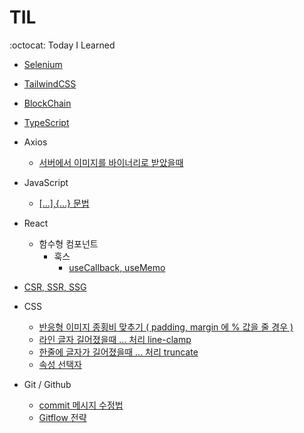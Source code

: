 # TIL
:octocat: Today I Learned


- [Selenium](https://github.com/daehwan2/TIL/blob/main/Selenium/README.md)
- [TailwindCSS](https://github.com/daehwan2/TIL/blob/main/TailwindCSS/README.md)
- [BlockChain](https://github.com/daehwan2/TIL/blob/main/BlockChain/README.md)
- [TypeScript](https://github.com/daehwan2/TIL/blob/main/TypeScript/README.md)
- Axios
  - [서버에서 이미지를 바이너리로 받았을때](https://github.com/daehwan2/TIL/blob/main/Axios/%EC%84%9C%EB%B2%84%EC%97%90%EC%84%9C%20%EC%9D%B4%EB%AF%B8%EC%A7%80%EB%A5%BC%20%EB%B0%94%EC%9D%B4%EB%84%88%EB%A6%AC%EB%A1%9C%20%EB%B0%9B%EC%95%98%EC%9D%84%EB%95%8C/README.md)
- JavaScript
  - [ [...],{...} 문법 ](https://github.com/daehwan2/TIL/blob/main/Javascript/%7B...%7D%2C%20%5B...%5D%20%EB%AC%B8%EB%B2%95/README.md) 

- React
  - 함수형 컴포넌트
    - 훅스
      - [useCallback, useMemo](https://github.com/daehwan2/TIL/blob/main/React/%ED%95%A8%EC%88%98%ED%98%95%EC%BB%B4%ED%8F%AC%EB%84%8C%ED%8A%B8/%ED%9B%85%EC%8A%A4/useMemo%2C%20useCallback/README.md)

- [CSR, SSR, SSG](https://github.com/daehwan2/TIL/blob/main/CSR%2C%20SSR%2C%20SSG/README.md)

- CSS
  - [반응형 이미지 종횡비 맞추기 ( padding, margin 에 % 값을 줄 경우 )](https://github.com/daehwan2/TIL/blob/15c950001dc7d79cb9d30938122b5a9b61a1d20a/CSS/padding%2C%20margin%20%EC%97%90%20%25%EB%A5%BC%20%EC%A4%84%20%EA%B2%BD%EC%9A%B0/README.md)
  - [라인 글자 길어졌을때 ... 처리 line-clamp](https://github.com/daehwan2/TIL/blob/main/CSS/line-clamp/README.md)
  - [한줄에 글자가 길어졌을때 ... 처리 truncate](https://github.com/daehwan2/TIL/blob/main/CSS/%ED%95%9C%EC%A4%84%EC%97%90%20%EA%B8%80%EC%9E%90%EA%B0%80%20%EB%A7%8E%EC%95%84%EC%A1%8C%EC%9D%84%EB%95%8C%20...%20%EC%B2%98%EB%A6%AC/README.md)
  - [속성 선택자](https://github.com/daehwan2/TIL/tree/main/CSS/%EC%86%8D%EC%84%B1%EC%84%A0%ED%83%9D%EC%9E%90/README.md)

- Git / Github
  - [commit 메시지 수정법](https://github.com/daehwan2/TIL/tree/main/Git/commit%20%EB%A9%94%EC%8B%9C%EC%A7%80%20%EC%88%98%EC%A0%95%EB%B2%95/)
  - [Gitflow 전략](https://github.com/daehwan2/TIL/blob/main/Git/Gitflow%20%EC%A0%84%EB%9E%B5/README.md)
